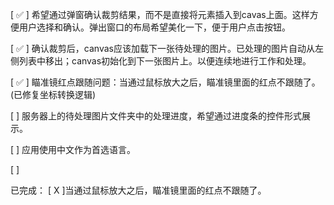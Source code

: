 [ ✅ ] 希望通过弹窗确认裁剪结果，而不是直接将元素插入到cavas上面。这样方便用户选择和确认。弹出窗口的布局希望美化一下，便于用户点击按钮。

[ ✅ ] 确认裁剪后，canvas应该加载下一张待处理的图片。已处理的图片自动从左侧列表中移出；canvas初始化到下一张图片上。以便连续地进行工作和处理。

[ ✅ ] 瞄准镜红点跟随问题：当通过鼠标放大之后，瞄准镜里面的红点不跟随了。(已修复坐标转换逻辑)

[ ] 服务器上的待处理图片文件夹中的处理进度，希望通过进度条的控件形式展示。

[ ] 应用使用中文作为首选语言。

[ ] 


已完成：
[ X ]当通过鼠标放大之后，瞄准镜里面的红点不跟随了。